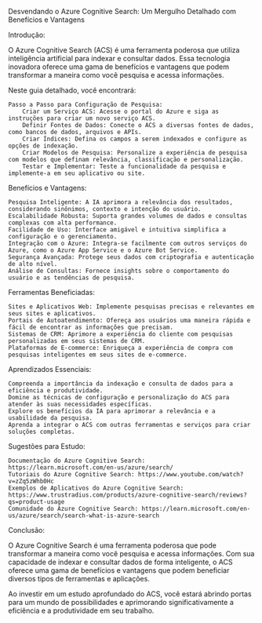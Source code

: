 Desvendando o Azure Cognitive Search: Um Mergulho Detalhado com Benefícios e Vantagens

Introdução:

O Azure Cognitive Search (ACS) é uma ferramenta poderosa que utiliza inteligência artificial para indexar e consultar dados. Essa tecnologia inovadora oferece uma gama de benefícios e vantagens que podem transformar a maneira como você pesquisa e acessa informações.

Neste guia detalhado, você encontrará:

    Passo a Passo para Configuração de Pesquisa:
        Criar um Serviço ACS: Acesse o portal do Azure e siga as instruções para criar um novo serviço ACS.
        Definir Fontes de Dados: Conecte o ACS a diversas fontes de dados, como bancos de dados, arquivos e APIs.
        Criar Índices: Defina os campos a serem indexados e configure as opções de indexação.
        Criar Modelos de Pesquisa: Personalize a experiência de pesquisa com modelos que definam relevância, classificação e personalização.
        Testar e Implementar: Teste a funcionalidade da pesquisa e implemente-a em seu aplicativo ou site.

Benefícios e Vantagens:

    Pesquisa Inteligente: A IA aprimora a relevância dos resultados, considerando sinônimos, contexto e intenção do usuário.
    Escalabilidade Robusta: Suporta grandes volumes de dados e consultas complexas com alta performance.
    Facilidade de Uso: Interface amigável e intuitiva simplifica a configuração e o gerenciamento.
    Integração com o Azure: Integra-se facilmente com outros serviços do Azure, como o Azure App Service e o Azure Bot Service.
    Segurança Avançada: Protege seus dados com criptografia e autenticação de alto nível.
    Análise de Consultas: Fornece insights sobre o comportamento do usuário e as tendências de pesquisa.

Ferramentas Beneficiadas:

    Sites e Aplicativos Web: Implemente pesquisas precisas e relevantes em seus sites e aplicativos.
    Portais de Autoatendimento: Ofereça aos usuários uma maneira rápida e fácil de encontrar as informações que precisam.
    Sistemas de CRM: Aprimore a experiência do cliente com pesquisas personalizadas em seus sistemas de CRM.
    Plataformas de E-commerce: Enriqueça a experiência de compra com pesquisas inteligentes em seus sites de e-commerce.

Aprendizados Essenciais:

    Compreenda a importância da indexação e consulta de dados para a eficiência e produtividade.
    Domine as técnicas de configuração e personalização do ACS para atender às suas necessidades específicas.
    Explore os benefícios da IA para aprimorar a relevância e a usabilidade da pesquisa.
    Aprenda a integrar o ACS com outras ferramentas e serviços para criar soluções completas.

Sugestões para Estudo:

    Documentação do Azure Cognitive Search: https://learn.microsoft.com/en-us/azure/search/
    Tutoriais do Azure Cognitive Search: https://www.youtube.com/watch?v=zZq5zWhb0Hc
    Exemplos de Aplicativos do Azure Cognitive Search: https://www.trustradius.com/products/azure-cognitive-search/reviews?qs=product-usage
    Comunidade do Azure Cognitive Search: https://learn.microsoft.com/en-us/azure/search/search-what-is-azure-search

Conclusão:

O Azure Cognitive Search é uma ferramenta poderosa que pode transformar a maneira como você pesquisa e acessa informações. Com sua capacidade de indexar e consultar dados de forma inteligente, o ACS oferece uma gama de benefícios e vantagens que podem beneficiar diversos tipos de ferramentas e aplicações.

Ao investir em um estudo aprofundado do ACS, você estará abrindo portas para um mundo de possibilidades e aprimorando significativamente a eficiência e a produtividade em seu trabalho.
